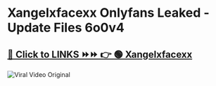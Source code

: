 
 # Xangelxfacexx Onlyfans Leaked - Update Files 6o0v4

## <h2><a href="https://clipsfans.com/Xangelxfacexx&ref=git">🔗 Click to LINKS ⏩⏩ 👉 🟢 Xangelxfacexx </a></h2>

<a href="https://clipsfans.com/Xangelxfacexx&ref=git" rel="nofollow" data-target="animated-image.originalLink"><img src="https://i.ibb.co.com/xMMVF88/686577567.gif" alt="Viral Video Original" style="max-width: 100%; display: inline-block;" data-target="animated-image.originalImage"></a>

